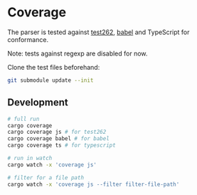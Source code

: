 # Coverage

The parser is tested against [test262], [babel] and TypeScript for conformance.

Note: tests against regexp are disabled for now.

Clone the test files beforehand:

```bash
git submodule update --init
```

## Development

```bash
# full run
cargo coverage
cargo coverage js # for test262
cargo coverage babel # for babel
cargo coverage ts # for typescript

# run in watch
cargo watch -x 'coverage js'

# filter for a file path
cargo watch -x 'coverage js --filter filter-file-path'
```

<!-- Links -->
[test262]: https://github.com/tc39/test262
[babel]: https://github.com/babel/babel
